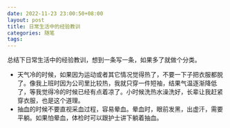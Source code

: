 ```yaml
---
date: 2022-11-23 23:00:50+08:00
layout: post
title: 日常生活中的经验教训
categories: 随笔
tags: 
---
```


总结下日常生活中的经验教训，想到一条写一条，如果多了就做个分类。

* 天气冷的时候，如果因为运动或者其它情况觉得热了，不要一下子把衣服都脱了。像我上班时因为公司里比较热，我就只穿一件短袖，结果气温逐渐降低了，等我觉得冷的时候已经有点着凉了。小时候洗热水澡洗好，长辈让我赶紧穿衣服，也是这个道理。
* 抽血的时候不要直视采血过程，容易晕血。晕血时，眼前发黑，出虚汗，需要平躺。如果怕晕血，体检时可以跟护士讲下躺着抽血。


